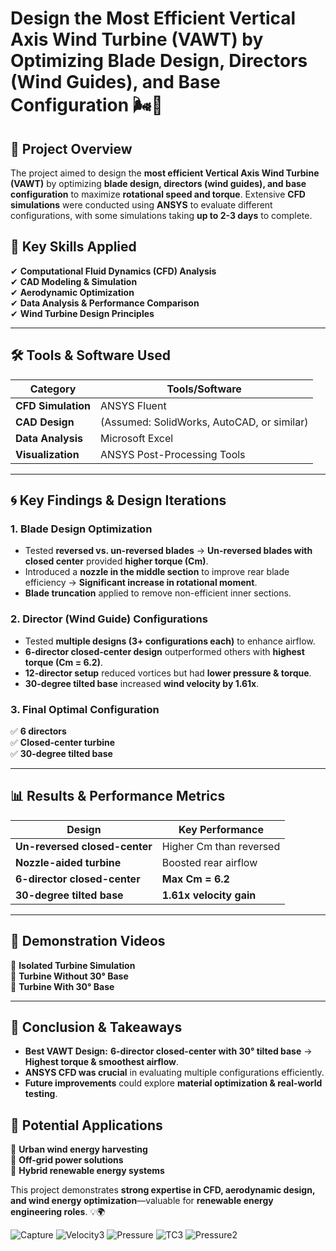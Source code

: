# **Design the Most Efficient Vertical Axis Wind Turbine (VAWT) by Optimizing Blade Design, Directors (Wind Guides), and Base Configuration** 🌬️💨  

## **📌 Project Overview**  
The project aimed to design the **most efficient Vertical Axis Wind Turbine (VAWT)** by optimizing **blade design, directors (wind guides), and base configuration** to maximize **rotational speed and torque**. Extensive **CFD simulations** were conducted using **ANSYS** to evaluate different configurations, with some simulations taking **up to 2-3 days** to complete.  

## **🔧 Key Skills Applied**  
✔ **Computational Fluid Dynamics (CFD) Analysis**  
✔ **CAD Modeling & Simulation**  
✔ **Aerodynamic Optimization**  
✔ **Data Analysis & Performance Comparison**  
✔ **Wind Turbine Design Principles**  

---

## **🛠️ Tools & Software Used**  
| **Category**       | **Tools/Software**          |
|--------------------|----------------------------|
| **CFD Simulation** | ANSYS Fluent               |
| **CAD Design**     | (Assumed: SolidWorks, AutoCAD, or similar) |
| **Data Analysis**  | Microsoft Excel            |
| **Visualization**  | ANSYS Post-Processing Tools |

---

## **🌀 Key Findings & Design Iterations**  

### **1. Blade Design Optimization**  
- Tested **reversed vs. un-reversed blades** → **Un-reversed blades with closed center** provided **higher torque (Cm)**.  
- Introduced a **nozzle in the middle section** to improve rear blade efficiency → **Significant increase in rotational moment**.  
- **Blade truncation** applied to remove non-efficient inner sections.  

### **2. Director (Wind Guide) Configurations**  
- Tested **multiple designs (3+ configurations each)** to enhance airflow.  
- **6-director closed-center design** outperformed others with **highest torque (Cm = 6.2)**.  
- **12-director setup** reduced vortices but had **lower pressure & torque**.  
- **30-degree tilted base** increased **wind velocity by 1.61x**.  

### **3. Final Optimal Configuration**  
✅ **6 directors**  
✅ **Closed-center turbine**  
✅ **30-degree tilted base**  

---

## **📊 Results & Performance Metrics**  
| **Design**                     | **Key Performance**       |
|--------------------------------|--------------------------|
| **Un-reversed closed-center**  | Higher Cm than reversed  |
| **Nozzle-aided turbine**       | Boosted rear airflow     |
| **6-director closed-center**   | **Max Cm = 6.2**        |
| **30-degree tilted base**      | **1.61x velocity gain** |

---

## **🎥 Demonstration Videos**  
📌 **Isolated Turbine Simulation**  
📌 **Turbine Without 30° Base**  
📌 **Turbine With 30° Base**  

---

## **📝 Conclusion & Takeaways**  
- **Best VAWT Design:** **6-director closed-center with 30° tilted base** → **Highest torque & smoothest airflow**.  
- **ANSYS CFD was crucial** in evaluating multiple configurations efficiently.  
- **Future improvements** could explore **material optimization & real-world testing**.  

## **🚀 Potential Applications**  
🔹 **Urban wind energy harvesting**  
🔹 **Off-grid power solutions**  
🔹 **Hybrid renewable energy systems**  

This project demonstrates **strong expertise in CFD, aerodynamic design, and wind energy optimization**—valuable for **renewable energy engineering roles**. 💡🌍

![Capture](https://github.com/user-attachments/assets/206b1b15-bf5c-4c96-983e-fc959a8ec8ac)
![Velocity3](https://github.com/user-attachments/assets/a6a5926a-0d60-471b-a6fa-6068d1d540d4)
![Pressure](https://github.com/user-attachments/assets/be1c134e-6171-4eac-a6ea-3ff851c10e12)
![TC3](https://github.com/user-attachments/assets/6051d5c6-456c-42c2-aa5d-0ca34c5677de)
![Pressure2](https://github.com/user-attachments/assets/5886b890-a574-4b42-9422-8c6a9751117d)

